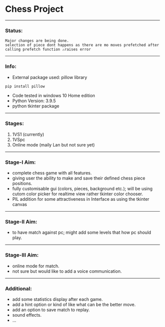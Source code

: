 # Chess Project

---

### Status:

    Major changes are being done.
    selection of piece dont happens as there are mo moves prefetched after calling prefetch function ⚠️raises error

---

### Info:
+ External package used: pillow library 

```bash
pip install pillow
```

+ Code tested in windows 10 Home edition
+ Python Version: 3.9.5
+ python tkinter package

---

### Stages:
1. 1VS1 (currently)
2. 1VSpc
3. Online mode (maily Lan but not sure yet)

---

### Stage-I Aim:
+ complete chess game with all features.
+ giving user the ability to make and save their defined chess piece positions.
+ fully customisable gui (colors, pieces, background etc.); will be using cutom color picker for realtime view rather tkinter color chooser.
+ PIL addition for some attractiveness in Interface as using the tkinter canvas

---

### Stage-II Aim:
+ to have match against pc; might add some levels that how pc should play.

---

### Stage-III Aim:
+ online mode for match.
+ not sure but would like to add a voice communication.

---

### Additional:
+ add some statistics display after each game.
+ add a hint option or kind of like what can be the better move.
+ add an option to save match to replay.
+ sound effects.
+ ...
